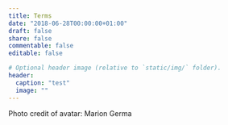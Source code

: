 ```yaml
---
title: Terms
date: "2018-06-28T00:00:00+01:00"
draft: false 
share: false
commentable: false
editable: false

# Optional header image (relative to `static/img/` folder).
header:
  caption: "test"
  image: ""
---
```


Photo credit of avatar: Marion Germa
